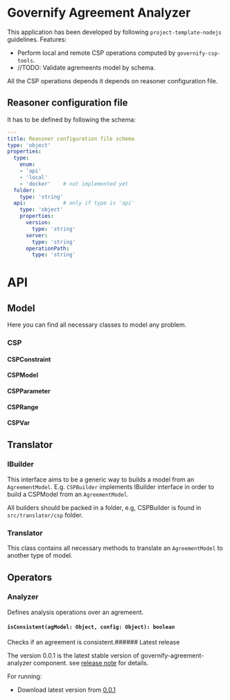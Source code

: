 # Governify Agreement Analyzer
This application has been developed by following `project-template-nodejs` guidelines.
Features:
 - Perform local and remote CSP operations computed by `governify-csp-tools`.
 - //TODO: Validate agremeents model by schema.

All the CSP operations depends it depends on reasoner configuration file.

## Reasoner configuration file
It has to be defined by following the schema:

```yaml
---
title: Reasoner configuration file schema
type: 'object'
properties:
  type:
    enum:
    - 'api'
    - 'local'
    - 'docker'    # not implemented yet
  folder:
    type: 'string'
  api:            # only if type is 'api'
    type: 'object'
    properties:
      version:
        type: 'string'
      server:
        type: 'string'
      operationPath:
        type: 'string'

```

# API
## Model
Here you can find all necessary classes to model any problem.

### CSP

#### CSPConstraint
#### CSPModel
#### CSPParameter
#### CSPRange
#### CSPVar

## Translator

### IBuilder
This interface aims to be a generic way to builds a model from an `AgreementModel`.
E.g. `CSPBuilder` implements IBuilder interface in order to build a CSPModel from an `AgreementModel`.

All builders should be packed in a folder, e.g, CSPBuilder is found in `src/translator/csp` folder.

### Translator
This class contains all necessary methods to translate an `AgreementModel` to another type of model.

## Operators

### Analyzer
Defines analysis operations over an agremeent.

#### `isConsistent(agModel: Object, config: Object): boolean`
Checks if an agreement is consistent.###### Latest release

The version 0.0.1 is the latest stable version of governify-agreement-analyzer component.
see [release note](http://github.com/isa-group/governify-agreement-analyzer/releases/tag/0.0.1) for details.

For running:

- Download latest version from [0.0.1](http://github.com/isa-group/governify-agreement-analyzer/releases/tag/0.0.1)